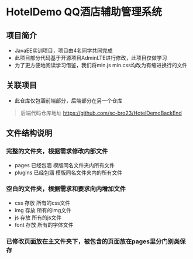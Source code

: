 # HotelDemo QQ酒店辅助管理系统
## 项目简介
* JavaEE实训项目，项目由4名同学共同完成
* 此项目部分代码基于开源项目AdminLTE进行修改，此项目仅做学习
* 为了更方便地阅读学习借鉴，我们将min.js min.css均改为有缩进换行的文件
## 关联项目
* 此仓库仅包涵前端部分，后端部分在另一个仓库
> 后端代码仓库地址
> https://github.com/sc-bro23/HotelDemoBackEnd
## 文件结构说明
### 完整的文件夹，根据需求修改内部文件
* pages 已经包涵 模版同名文件夹内所有文件
* plugins 已经包涵 模版同名文件夹内的所有文件
### 空白的文件夹，根据需求和要求向内增加文件
* css 存放 所有的css文件
* img 存放 所有的img文件
* js 存放 所有的js文件
* font 存放 所有的字体文件
### 已修改页面放在主文件夹下，被包含的页面放在pages里分门别类保存
